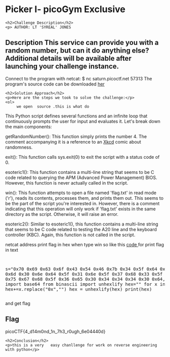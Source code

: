 
<!DOCTYPE html>
<html>
 
<body>
    <h1>Picker I- picoGym Exclusive</h1>

    <h2>Challenge Description</h2>
    <p> AUTHOR: LT 'SYREAL' JONES

Description
This service can provide you with a random number, but can it do anything else?
Additional details will be available after launching your challenge instance.
------------------------------------------------------------------------------
Connect to the program with netcat:
$ nc saturn.picoctf.net 57313
The program's source code can be downloaded <a href="https://artifacts.picoctf.net/c/514/picker-I.py">her</a>
</p>

    <h2>Solution Approach</h2>
    <p>Here are the steps we took to solve the challenge:</p>
    <ol>
         we open  source .this is what do
<p id="code1">
This Python script defines several functions and an infinite loop that continuously prompts the user for input and evaluates it. Let's break down the main components:

getRandomNumber(): This function simply prints the number 4. The comment accompanying it is a reference to an <a href="https://en.wikipedia.org/wiki/Xkcd">Xkcd</a> comic about randomness.

exit(): This function calls sys.exit(0) to exit the script with a status code of 0.

esoteric1(): This function contains a multi-line string that seems to be C code related to querying the APM (Advanced Power Management) BIOS. However, this function is never actually called in the script.

win(): This function attempts to open a file named 'flag.txt' in read mode ('r'), reads its contents, processes them, and prints them out. This seems to be the part of the script you're interested in. However, there is a comment indicating that this operation will only work if 'flag.txt' exists in the same directory as the script. Otherwise, it will raise an error.

esoteric2(): Similar to esoteric1(), this function contains a multi-line string that seems to be C code related to testing the A20 line and the keyboard controller (KBC). Again, this function is not called in the script.
</p>
       netcat address print flag in hex when type win so like this <a href="https://phantom1ss.github.io/blog/?q=ASCIINumbers">code </a> 
    for print flag in text
<pre>


s="0x70 0x69 0x63 0x6f  0x43  0x54 0x46 0x7b 0x34 0x5f 0x64 0x31  0x34  0x6d  0x30 0x6e  0x64  0x5f  0x31 0x6e 0x5f 0x37 0x68 0x33 0x5f 0x72  0x30 0x75 0x67 0x68 0x5f 0x36 0x65 0x30 0x34 0x34 0x34  0x30  0x64, 0x7d "
import base64
from binascii import unhexlify
hex=""
for x in s.split():
 hex+=x.replace("0x","")
hex = unhexlify(hex)
print(hex) 
</pre>
and get flag
    </ol>
<br>
    <h2>Flag</h2>
    <p class="flag">picoCTF{4_d14m0nd_1n_7h3_r0ugh_6e04440d}

    <h2>Conclusion</h2>
    <p>this is a very   easy chanllenge for work on reverse engineering with python</p>
</body>
</html>



